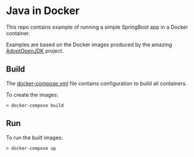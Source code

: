 
# Java in Docker

This repo contains example of running a simple SpringBoot app in a Docker container.

Examples are based on the Docker images produced by the amazing [AdoptOpenJDK](https://adoptopenjdk.net/) project.

## Build

The [docker-compose.yml](docker-compose.yml) file contains configuration to build all containers.

To create the images:

```
> docker-compose build
```

## Run

To run the built images:


```
> docker-compose up
```

